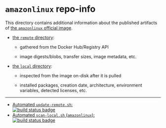 # `amazonlinux` repo-info

This directory contains additional information about the published artifacts of [the `amazonlinux` official image](https://hub.docker.com/_/amazonlinux/).

-	[the `remote` directory](remote/):

	-	gathered from the Docker Hub/Registry API

	-	image digests/blobs, transfer sizes, image metadata, etc.

-	[the `local` directory](local/):

	-	inspected from the image on-disk after it is pulled

	-	installed packages, creation date, architecture, environment variables, detected licenses, etc.

---

-	[Automated `update-remote.sh`:  
	![build status badge](https://doi-janky.infosiftr.net/job/repo-info/job/remote/badge/icon)](https://doi-janky.infosiftr.net/job/repo-info/job/remote/)
-	[Automated `scan-local.sh` (`amazonlinux`):  
	![build status badge](https://doi-janky.infosiftr.net/job/repo-info/job/local/job/amazonlinux/badge/icon)](https://doi-janky.infosiftr.net/job/repo-info/job/local/job/amazonlinux)
